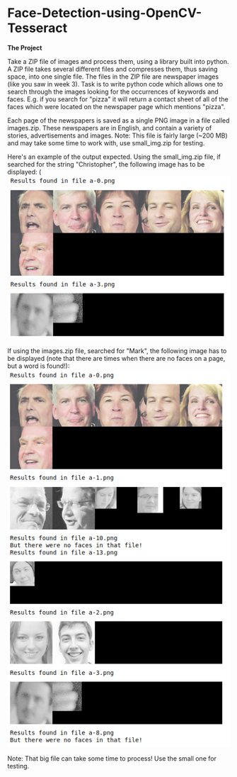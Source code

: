# Face-Detection-using-OpenCV-Tesseract

**The Project**

Take a ZIP file of images and process them, using a library built into python. A ZIP file takes several different files and compresses them, thus saving space, into one single file. The files in the ZIP file are newspaper images (like you saw in week 3). Task is to write python code which allows one to search through the images looking for the occurrences of keywords and faces. E.g. if you search for "pizza" it will return a contact sheet of all of the faces which were located on the newspaper page which mentions "pizza".

Each page of the newspapers is saved as a single PNG image in a file called images.zip. These newspapers are in English, and contain a variety of stories, advertisements and images. Note: This file is fairly large (~200 MB) and may take some time to work with, use small_img.zip for testing.

Here's an example of the output expected. Using the small_img.zip file, if searched for the string "Christopher", the following image has to be displayed:
(![alt text](https://github.com/RaajithaMiddi/Face-Detection-using-OpenCV-Tesseract/blob/main/Data/Output/small_project.png)

If using the images.zip file, searched for "Mark", the following image has to be displayed (note that there are times when there are no faces on a page, but a word is found!):
![alt text](https://github.com/RaajithaMiddi/Face-Detection-using-OpenCV-Tesseract/blob/main/Data/Output/large_project.png)

Note: That big file can take some time to process! Use the small one for testing.
